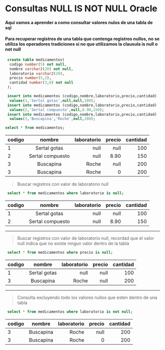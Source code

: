 # Consultas NULL IS NOT NULL Oracle
#### Aqui vamos a aprender a como consultar valores nulos de una tabla de sql
#### Para recuperar registros de una tabla que contenga registros nullos, no se utiliza los operadores tradiciones si no que utilizamos la clausula is null o not null

```sql
 create table medicamentos(
  codigo number(5) not null,
  nombre varchar2(20) not null,
  laboratorio varchar2(20),
  precio number(5,2),
  cantidad number(3,0) not null
 );
 ```

```sql
 insert into medicamentos (codigo,nombre,laboratorio,precio,cantidad)
  values(1,'Sertal gotas',null,null,100); 
 insert into medicamentos (codigo,nombre,laboratorio,precio,cantidad)
  values(2,'Sertal compuesto',null,8.90,150);
 insert into medicamentos (codigo,nombre,laboratorio,precio,cantidad)
  values(3,'Buscapina','Roche',null,200);
  ```
  
  ```sql
  select * from medicamentos;
  ```
  
  
 | codigo            | nombre               |   laboratorio   | precio |    cantidad   | 
 | -----------------| :----------------:| --------:|  --------:|  --------:|
 | 1         | Sertal gotas    |  null   |  null     |  100   |
 | 2     | Sertal compuesto         |  null     |  8.90     |  150  |
 | 3        | Buscapina   |  Roche     |  null     |  200   |
 | 3        | Buscapina   |  Roche     |  0   |  200   |
 > Buscar registros con valor de laboratorio null
 
 ```sql
  select * from medicamentos where laboratorio is null;
```
 | codigo            | nombre               |   laboratorio   | precio |    cantidad   | 
 | -----------------| :----------------:| --------:|  --------:|  --------:|
 | 1         | Sertal gotas    |  null   |  null     |  100   |
 | 2     | Sertal compuesto         |  null     |  8.90     |  150  |
 
 ___
 
  > Buscar registros con valor de laboratorio null, recordad que el valor null indica que no existe ningun valor dentro de la tabla
 
 ```sql
  select * from medicamentos where precio is null;
```
 | codigo            | nombre               |   laboratorio   | precio |    cantidad   | 
 | -----------------| :----------------:| --------:|  --------:|  --------:|
 | 1         | Sertal gotas    |  null   |  null     |  100   |
 | 3        | Buscapina   |  Roche     |  null     |  200   |
 
 ___
 
   > Consulta excluyendo todo los valores nullos que esten dentro de una tabla
 
 ```sql
  select * from medicamentos where laboratorio is not null;
```
 | codigo            | nombre               |   laboratorio   | precio |    cantidad   | 
 | -----------------| :----------------:| --------:|  --------:|  --------:|
 | 3        | Buscapina   |  Roche     |  null     |  200   |
 | 3        | Buscapina   |  Roche     |  0   |  200   |
 
 
 
